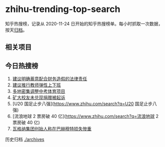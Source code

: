 # zhihu-trending-top-search

知乎热搜榜，记录从 2020-11-24
日开始的知乎热搜榜单。每小时抓取一次数据，按天[归档](./archives)。

## 相关项目

## 今日热搜榜

<!-- BEGIN -->
<!-- 最后更新时间 Mon Mar 13 2023 04:07:52 GMT+0800 (China Standard Time) -->

1. [建议明确蓄意配合财务造假的法律责任](https://www.zhihu.com/search?q=建议明确蓄意配合财务造假的法律责任)
1. [建议推行教师弹性上下班](https://www.zhihu.com/search?q=建议推行教师弹性上下班)
1. [多地密集调整中考体育项目](https://www.zhihu.com/search?q=多地密集调整中考体育项目)
1. [矿大校友未兑现捐赠被起诉](https://www.zhihu.com/search?q=矿大校友未兑现捐赠被起诉)
1. [U20 国足止步八强](https://www.zhihu.com/search?q=U20 国足止步八强)
1. [流浪地球 2 票房破 40 亿](https://www.zhihu.com/search?q=流浪地球 2 票房破 40
   亿)
1. [瓦格纳集团创始人称在巴赫穆特损失惨重](https://www.zhihu.com/search?q=瓦格纳集团创始人称在巴赫穆特损失惨重)

<!-- END -->

历史归档 [./archives](./archives)
